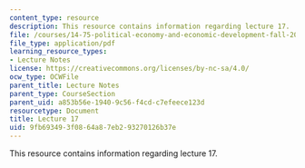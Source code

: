 ```yaml
---
content_type: resource
description: This resource contains information regarding lecture 17.
file: /courses/14-75-political-economy-and-economic-development-fall-2012/9fb693493f0864a87eb293270126b37e_MIT14_75F12_Lec17.pdf
file_type: application/pdf
learning_resource_types:
- Lecture Notes
license: https://creativecommons.org/licenses/by-nc-sa/4.0/
ocw_type: OCWFile
parent_title: Lecture Notes
parent_type: CourseSection
parent_uid: a853b56e-1940-9c56-f4cd-c7efeece123d
resourcetype: Document
title: Lecture 17
uid: 9fb69349-3f08-64a8-7eb2-93270126b37e
---
```

This resource contains information regarding lecture 17.